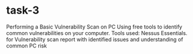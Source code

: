 # task-3
Performing a Basic Vulnerability Scan on PC Using free tools to identify common vulnerabilities on your computer.
Tools used: Nessus Essentials.
for Vulnerability scan report with identified issues and understanding of common PC risk
